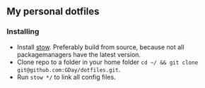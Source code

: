 ## My personal dotfiles

### Installing
* Install [stow](https://www.gnu.org/software/stow/). Preferably build from source, because not all packagemanagers have the latest version.
* Clone repo to a folder in your home folder `cd ~/ && git clone git@github.com:GDay/dotfiles.git`.
* Run `stow */` to link all config files.
